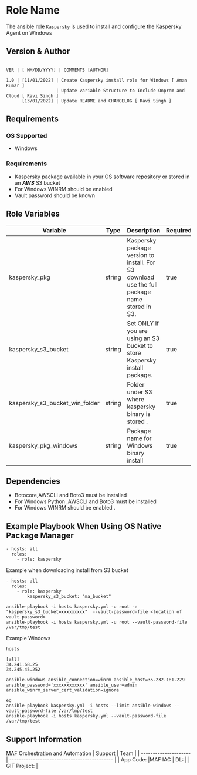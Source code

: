 Role Name
=========

The ansible role `Kaspersky` is used to install and configure the Kaspersky Agent on Windows

Version & Author
----------------

```

VER | [ MM/DD/YYYY] | COMMENTS [AUTHOR]

1.0 | [11/01/2022] | Create Kaspersky install role for Windows [ Aman Kumar ]
                   | Update variable Structure to Include Onprem and Cloud [ Ravi Singh ]
      [13/01/2022] | Update README and CHANGELOG [ Ravi Singh ]

```

Requirements
------------

### OS Supported

* Windows

### Requirements

* Kaspersky package available in your OS software repository or stored in an ***AWS*** S3 bucket
* For Windows WINRM should be enabled
* Vault password should be known

Role Variables
--------------
| Variable | Type | Description | Required |
| ---  | ---  | ---  | --- |
| kaspersky_pkg | string | Kaspersky package version to install. For S3 download use the full package name stored in S3. | true |
| kaspersky_s3_bucket | string   | Set ONLY if you are using an S3 bucket to store Kaspersky install package. | true  |
| kaspersky_s3_bucket_win_folder | string | Folder under S3 where kaspersky binary is stored . | true |
| kaspersky_pkg_windows | string | Package name for Windows binary install | true |


Dependencies
------------

* Botocore,AWSCLI and Boto3 must be installed
* For Windows Python ,AWSCLI and Boto3 must be installed
* For Windows WINRM should be enabled .

Example Playbook When Using OS Native Package Manager
----------------
```
- hosts: all
  roles:
    - role: kaspersky
```

Example when downloading install from S3 bucket

```
- hosts: all
  roles:
    - role: kaspersky
        kaspersky_s3_bucket: "ma_bucket"

ansible-playbook -i hosts kaspersky.yml -u root -e "kaspersky_s3_bucket=xxxxxxxxx"  --vault-password-file <location of vault password>
ansible-playbook -i hosts kaspersky.yml -u root --vault-password-file /var/tmp/test
```

Example Windows

```
hosts

[all]
34.241.68.25
34.245.45.252

ansible-windows ansible_connection=winrm ansible_host=35.232.181.229 ansible_password='xxxxxxxxxxxx' ansible_user=admin ansible_winrm_server_cert_validation=ignore

eg
ansible-playbook kaspersky.yml -i hosts --limit ansible-windows --vault-password-file /var/tmp/test
ansible-playbook -i hosts kaspersky.yml --vault-password-file /var/tmp/test
```


Support Information
-------------------


MAF Orchestration and Automation
| Support                                      | Team                                                                                                                                      |
| ---------------------| -------------------------------------------- |
| App Code:                              |MAF IAC
| DL:                  |
| GIT Project:         |
